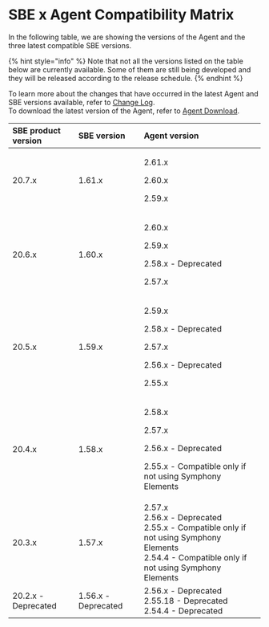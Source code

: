 # SBE x Agent Compatibility Matrix

In the following table, we are showing the versions of the Agent and the three latest compatible SBE versions.

{% hint style="info" %}
Note that not all the versions listed on the table below are currently available. Some of them are still being developed and they will be released according to the release schedule.
{% endhint %}

To learn more about the changes that have occurred in the latest Agent and SBE versions available, refer to [Change Log](../change-log.md).  
To download the latest version of the Agent, refer to [Agent Download](agent-2.x-and-above-installation.md#agent-download).

<table>
  <thead>
    <tr>
      <th style="text-align:left">SBE product version</th>
      <th style="text-align:left">SBE version</th>
      <th style="text-align:left">Agent version</th>
    </tr>
  </thead>
  <tbody>
    <tr>
      <td style="text-align:left">20.7.x</td>
      <td style="text-align:left">1.61.x</td>
      <td style="text-align:left">
        <p>2.61.x</p>
        <p>2.60.x</p>
        <p>2.59.x</p>
      </td>
    </tr>
    <tr>
      <td style="text-align:left">20.6.x</td>
      <td style="text-align:left">1.60.x</td>
      <td style="text-align:left">
        <p>2.60.x</p>
        <p>2.59.x</p>
        <p>2.58.x - Deprecated</p>
        <p>2.57.x</p>
      </td>
    </tr>
    <tr>
      <td style="text-align:left">20.5.x</td>
      <td style="text-align:left">1.59.x</td>
      <td style="text-align:left">
        <p>2.59.x</p>
        <p>2.58.x - Deprecated</p>
        <p>2.57.x</p>
        <p>2.56.x - Deprecated</p>
        <p>2.55.x</p>
      </td>
    </tr>
    <tr>
      <td style="text-align:left">20.4.x</td>
      <td style="text-align:left">1.58.x</td>
      <td style="text-align:left">
        <p>2.58.x</p>
        <p>2.57.x</p>
        <p>2.56.x - Deprecated</p>
        <p>2.55.x - Compatible only if not using Symphony Elements</p>
      </td>
    </tr>
    <tr>
      <td style="text-align:left">20.3.x</td>
      <td style="text-align:left">1.57.x</td>
      <td style="text-align:left">2.57.x
        <br />2.56.x - Deprecated
        <br />2.55.x - Compatible only if not using Symphony Elements
        <br />2.54.4 - Compatible only if not using Symphony Elements</td>
    </tr>
    <tr>
      <td style="text-align:left">20.2.x - Deprecated</td>
      <td style="text-align:left">1.56.x - Deprecated</td>
      <td style="text-align:left">2.56.x - Deprecated
        <br />2.55.18 - Deprecated
        <br />2.54.4 - Deprecated</td>
    </tr>
  </tbody>
</table>

